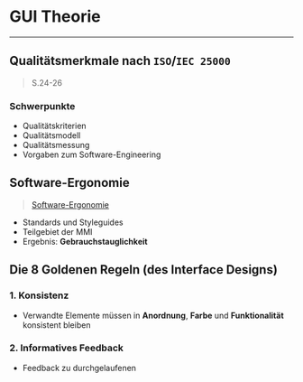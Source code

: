 # GUI Theorie
___
## Qualitätsmerkmale nach `ISO`/`IEC 25000`
> S.24-26
### Schwerpunkte
- Qualitätskriterien
- Qualitätsmodell
- Qualitätsmessung
- Vorgaben zum Software-Engineering
## Software-Ergonomie
> [Software-Ergonomie](https://de.wikipedia.org/wiki/Software-Ergonomie)
- Standards und Styleguides
- Teilgebiet der MMI
- Ergebnis: **Gebrauchstauglichkeit**
## Die 8 Goldenen Regeln (des Interface Designs)
### 1. Konsistenz
- Verwandte Elemente müssen in **Anordnung**, **Farbe** und **Funktionalität** konsistent bleiben
### 2. Informatives Feedback
- Feedback zu durchgelaufenen